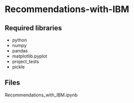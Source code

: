 # Recommendations-with-IBM

## Required libraries
<ul>
<li>python</li>
<li>numpy</li>
<li>pandas</li>
<li>matplotlib.pyplot</li>
<li> project_tests </li>
<li> pickle </li>
  </ul>
  
  ## Files
Recommendations_with_IBM.ipynb
